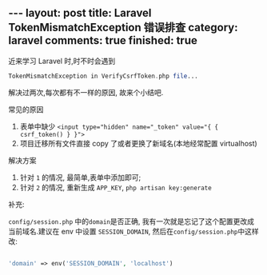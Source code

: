 --- layout: post title: Laravel TokenMismatchException 错误排查
category: laravel
comments: true
finished: true
---

近来学习 Laravel 时,时不时会遇到

```php 
TokenMismatchException in VerifyCsrfToken.php file...
```

解决过两次,每次都有不一样的原因, 故来个小结吧.

常见的原因

1. 表单中缺少 `<input type="hidden" name="_token" value="{ { csrf_token() } }">`
2. 项目迁移所有文件直接 copy 了或者更换了新域名(本地经常配置 virtualhost)

解决方案

1. 针对 `1` 的情况, 最简单,表单中添加即可;
2. 针对 `2` 的情况, 重新生成 `APP_KEY`, `php artisan key:generate`


补充:

`config/session.php` 中的`domain`是否正确, 我有一次就是忘记了这个配置更改成当前域名.建议在 env 中设置 `SESSION_DOMAIN`, 然后在`config/session.php`中这样改:

```php

'domain' => env('SESSION_DOMAIN', 'localhost')

```

